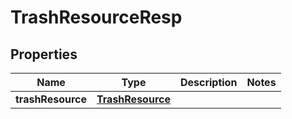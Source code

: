 # TrashResourceResp

## Properties
Name | Type | Description | Notes
------------ | ------------- | ------------- | -------------
**trashResource** | [**TrashResource**](TrashResource.md) |  | 
